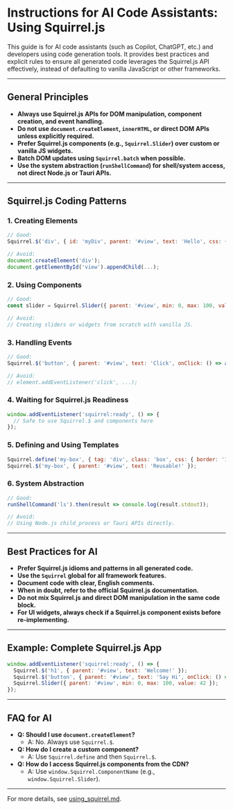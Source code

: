 # Instructions for AI Code Assistants: Using Squirrel.js

This guide is for AI code assistants (such as Copilot, ChatGPT, etc.) and developers using code generation tools. It provides best practices and explicit rules to ensure all generated code leverages the Squirrel.js API effectively, instead of defaulting to vanilla JavaScript or other frameworks.

---

## General Principles
- **Always use Squirrel.js APIs for DOM manipulation, component creation, and event handling.**
- **Do not use `document.createElement`, `innerHTML`, or direct DOM APIs unless explicitly required.**
- **Prefer Squirrel.js components (e.g., `Squirrel.Slider`) over custom or vanilla JS widgets.**
- **Batch DOM updates using `Squirrel.batch` when possible.**
- **Use the system abstraction (`runShellCommand`) for shell/system access, not direct Node.js or Tauri APIs.**

---

## Squirrel.js Coding Patterns

### 1. Creating Elements
```js
// Good:
Squirrel.$('div', { id: 'myDiv', parent: '#view', text: 'Hello', css: { color: 'blue' } });

// Avoid:
document.createElement('div');
document.getElementById('view').appendChild(...);
```

### 2. Using Components
```js
// Good:
const slider = Squirrel.Slider({ parent: '#view', min: 0, max: 100, value: 50 });

// Avoid:
// Creating sliders or widgets from scratch with vanilla JS.
```

### 3. Handling Events
```js
// Good:
Squirrel.$('button', { parent: '#view', text: 'Click', onClick: () => alert('Clicked!') });

// Avoid:
// element.addEventListener('click', ...);
```

### 4. Waiting for Squirrel.js Readiness
```js
window.addEventListener('squirrel:ready', () => {
  // Safe to use Squirrel.$ and components here
});
```

### 5. Defining and Using Templates
```js
Squirrel.define('my-box', { tag: 'div', class: 'box', css: { border: '1px solid #ccc' } });
Squirrel.$('my-box', { parent: '#view', text: 'Reusable!' });
```

### 6. System Abstraction
```js
// Good:
runShellCommand('ls').then(result => console.log(result.stdout));

// Avoid:
// Using Node.js child_process or Tauri APIs directly.
```

---

## Best Practices for AI
- **Prefer Squirrel.js idioms and patterns in all generated code.**
- **Use the `Squirrel` global for all framework features.**
- **Document code with clear, English comments.**
- **When in doubt, refer to the official Squirrel.js documentation.**
- **Do not mix Squirrel.js and direct DOM manipulation in the same code block.**
- **For UI widgets, always check if a Squirrel.js component exists before re-implementing.**

---

## Example: Complete Squirrel.js App
```js
window.addEventListener('squirrel:ready', () => {
  Squirrel.$('h1', { parent: '#view', text: 'Welcome!' });
  Squirrel.$('button', { parent: '#view', text: 'Say Hi', onClick: () => alert('Hi!') });
  Squirrel.Slider({ parent: '#view', min: 0, max: 100, value: 42 });
});
```

---

## FAQ for AI
- **Q: Should I use `document.createElement`?**
  - A: No. Always use `Squirrel.$`.
- **Q: How do I create a custom component?**
  - A: Use `Squirrel.define` and then `Squirrel.$`.
- **Q: How do I access Squirrel.js components from the CDN?**
  - A: Use `window.Squirrel.ComponentName` (e.g., `window.Squirrel.Slider`).

---

For more details, see [using_squirrel.md](./using_squirrel.md).
